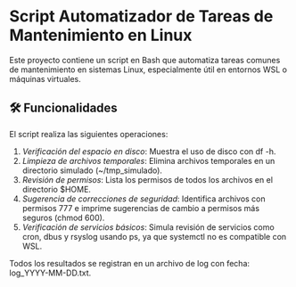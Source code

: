 # Script Automatizador de Tareas de Mantenimiento en Linux

Este proyecto contiene un script en Bash que automatiza tareas comunes de mantenimiento en sistemas Linux, especialmente útil en entornos WSL o máquinas virtuales.

## 🛠 Funcionalidades

El script realiza las siguientes operaciones:

1. *Verificación del espacio en disco*: Muestra el uso de disco con df -h.
2. *Limpieza de archivos temporales*: Elimina archivos temporales en un directorio simulado (~/tmp_simulado).
3. *Revisión de permisos*: Lista los permisos de todos los archivos en el directorio $HOME.
4. *Sugerencia de correcciones de seguridad*: Identifica archivos con permisos 777 e imprime sugerencias de cambio a permisos más seguros (chmod 600).
5. *Verificación de servicios básicos*: Simula revisión de servicios como cron, dbus y rsyslog usando ps, ya que systemctl no es compatible con WSL.

Todos los resultados se registran en un archivo de log con fecha: log_YYYY-MM-DD.txt.